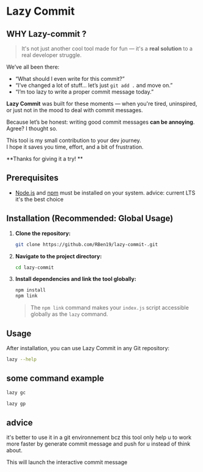 # Lazy Commit

## WHY Lazy-commit ? 


> It's not just another cool tool made for fun — it's a **real solution** to a real developer struggle.

We’ve all been there:

- “What should I even write for this commit?”
- “I’ve changed a lot of stuff... let’s just `git add .` and move on.”
- “I’m too lazy to write a proper commit message today.”

**Lazy Commit** was built for these moments — when you're tired, uninspired, or just not in the mood to deal with commit messages.

Because let’s be honest: writing good commit messages **can be annoying**.  
Agree? I thought so. 

This tool is my small contribution to your dev journey.  
I hope it saves you time, effort, and a bit of frustration.

**Thanks for giving it a try! **

## Prerequisites

- [Node.js](https://nodejs.org/) and [npm](https://www.npmjs.com/) must be installed on your system.
 advice: current LTS it's the best choice 

## Installation (Recommended: Global Usage)

1. **Clone the repository:**

   ```bash
   git clone https://github.com/RBen19/lazy-commit-.git
   ```

2. **Navigate to the project directory:**

   ```bash
   cd lazy-commit
   ```

3. **Install dependencies and link the tool globally:**

   ```bash
   npm install
   npm link
   ```

   > The `npm link` command makes your `index.js` script accessible globally as the `lazy` command.

## Usage

After installation, you can use Lazy Commit in any Git repository:
```bash
lazy --help
```
## some command example
```bash
lazy gc
```
```bash
lazy gp
```
## advice 
it's better to use it in a git environnement bcz this tool only help u to work more faster by generate commit message and push for u instead of think about. 

This will launch the interactive commit message